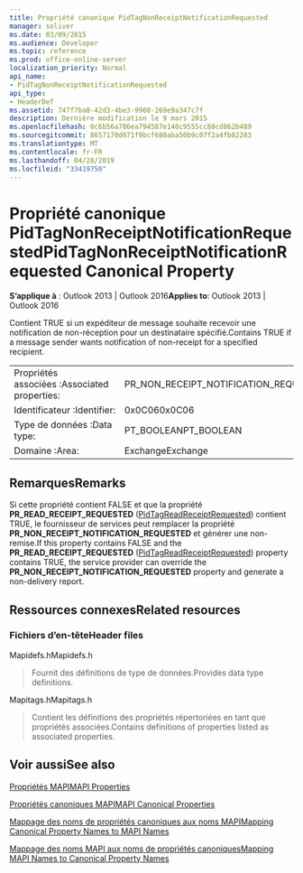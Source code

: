 ```yaml
---
title: Propriété canonique PidTagNonReceiptNotificationRequested
manager: soliver
ms.date: 03/09/2015
ms.audience: Developer
ms.topic: reference
ms.prod: office-online-server
localization_priority: Normal
api_name:
- PidTagNonReceiptNotificationRequested
api_type:
- HeaderDef
ms.assetid: 747f7ba8-42d3-4be3-9908-269e9a347c7f
description: Dernière modification le 9 mars 2015
ms.openlocfilehash: 0c6b56a786ea794587e140c9555cc88cd862b489
ms.sourcegitcommit: 8657170d071f9bcf680aba50b9c07f2a4fb82283
ms.translationtype: MT
ms.contentlocale: fr-FR
ms.lasthandoff: 04/28/2019
ms.locfileid: "33419750"
---
```

# <a name="pidtagnonreceiptnotificationrequested-canonical-property"></a><span data-ttu-id="e1d99-103">Propriété canonique PidTagNonReceiptNotificationRequested</span><span class="sxs-lookup"><span data-stu-id="e1d99-103">PidTagNonReceiptNotificationRequested Canonical Property</span></span>

  
  
<span data-ttu-id="e1d99-104">**S’applique à** : Outlook 2013 | Outlook 2016</span><span class="sxs-lookup"><span data-stu-id="e1d99-104">**Applies to**: Outlook 2013 | Outlook 2016</span></span> 
  
<span data-ttu-id="e1d99-105">Contient TRUE si un expéditeur de message souhaite recevoir une notification de non-réception pour un destinataire spécifié.</span><span class="sxs-lookup"><span data-stu-id="e1d99-105">Contains TRUE if a message sender wants notification of non-receipt for a specified recipient.</span></span>
  
|||
|:-----|:-----|
|<span data-ttu-id="e1d99-106">Propriétés associées :</span><span class="sxs-lookup"><span data-stu-id="e1d99-106">Associated properties:</span></span>  <br/> |<span data-ttu-id="e1d99-107">PR_NON_RECEIPT_NOTIFICATION_REQUESTED</span><span class="sxs-lookup"><span data-stu-id="e1d99-107">PR_NON_RECEIPT_NOTIFICATION_REQUESTED</span></span>  <br/> |
|<span data-ttu-id="e1d99-108">Identificateur :</span><span class="sxs-lookup"><span data-stu-id="e1d99-108">Identifier:</span></span>  <br/> |<span data-ttu-id="e1d99-109">0x0C06</span><span class="sxs-lookup"><span data-stu-id="e1d99-109">0x0C06</span></span>  <br/> |
|<span data-ttu-id="e1d99-110">Type de données :</span><span class="sxs-lookup"><span data-stu-id="e1d99-110">Data type:</span></span>  <br/> |<span data-ttu-id="e1d99-111">PT_BOOLEAN</span><span class="sxs-lookup"><span data-stu-id="e1d99-111">PT_BOOLEAN</span></span>  <br/> |
|<span data-ttu-id="e1d99-112">Domaine :</span><span class="sxs-lookup"><span data-stu-id="e1d99-112">Area:</span></span>  <br/> |<span data-ttu-id="e1d99-113">Exchange</span><span class="sxs-lookup"><span data-stu-id="e1d99-113">Exchange</span></span>  <br/> |
   
## <a name="remarks"></a><span data-ttu-id="e1d99-114">Remarques</span><span class="sxs-lookup"><span data-stu-id="e1d99-114">Remarks</span></span>

<span data-ttu-id="e1d99-115">Si cette propriété contient FALSE et que la propriété **PR_READ_RECEIPT_REQUESTED** ([PidTagReadReceiptRequested](pidtagreadreceiptrequested-canonical-property.md)) contient TRUE, le fournisseur de services peut remplacer la propriété **PR_NON_RECEIPT_NOTIFICATION_REQUESTED** et générer une non-remise.</span><span class="sxs-lookup"><span data-stu-id="e1d99-115">If this property contains FALSE and the **PR_READ_RECEIPT_REQUESTED** ([PidTagReadReceiptRequested](pidtagreadreceiptrequested-canonical-property.md)) property contains TRUE, the service provider can override the **PR_NON_RECEIPT_NOTIFICATION_REQUESTED** property and generate a non-delivery report.</span></span> 
  
## <a name="related-resources"></a><span data-ttu-id="e1d99-116">Ressources connexes</span><span class="sxs-lookup"><span data-stu-id="e1d99-116">Related resources</span></span>

### <a name="header-files"></a><span data-ttu-id="e1d99-117">Fichiers d’en-tête</span><span class="sxs-lookup"><span data-stu-id="e1d99-117">Header files</span></span>

<span data-ttu-id="e1d99-118">Mapidefs.h</span><span class="sxs-lookup"><span data-stu-id="e1d99-118">Mapidefs.h</span></span>
  
> <span data-ttu-id="e1d99-119">Fournit des définitions de type de données.</span><span class="sxs-lookup"><span data-stu-id="e1d99-119">Provides data type definitions.</span></span>
    
<span data-ttu-id="e1d99-120">Mapitags.h</span><span class="sxs-lookup"><span data-stu-id="e1d99-120">Mapitags.h</span></span>
  
> <span data-ttu-id="e1d99-121">Contient les définitions des propriétés répertoriées en tant que propriétés associées.</span><span class="sxs-lookup"><span data-stu-id="e1d99-121">Contains definitions of properties listed as associated properties.</span></span>
    
## <a name="see-also"></a><span data-ttu-id="e1d99-122">Voir aussi</span><span class="sxs-lookup"><span data-stu-id="e1d99-122">See also</span></span>



[<span data-ttu-id="e1d99-123">Propriétés MAPI</span><span class="sxs-lookup"><span data-stu-id="e1d99-123">MAPI Properties</span></span>](mapi-properties.md)
  
[<span data-ttu-id="e1d99-124">Propriétés canoniques MAPI</span><span class="sxs-lookup"><span data-stu-id="e1d99-124">MAPI Canonical Properties</span></span>](mapi-canonical-properties.md)
  
[<span data-ttu-id="e1d99-125">Mappage des noms de propriétés canoniques aux noms MAPI</span><span class="sxs-lookup"><span data-stu-id="e1d99-125">Mapping Canonical Property Names to MAPI Names</span></span>](mapping-canonical-property-names-to-mapi-names.md)
  
[<span data-ttu-id="e1d99-126">Mappage des noms MAPI aux noms de propriétés canoniques</span><span class="sxs-lookup"><span data-stu-id="e1d99-126">Mapping MAPI Names to Canonical Property Names</span></span>](mapping-mapi-names-to-canonical-property-names.md)


